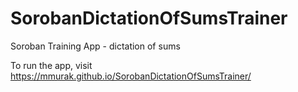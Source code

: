 # SorobanDictationOfSumsTrainer
Soroban Training App - dictation of sums

To run the app, visit https://mmurak.github.io/SorobanDictationOfSumsTrainer/
